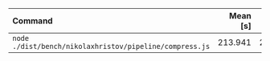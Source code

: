 | Command | Mean [s] | Min [s] | Max [s] | Relative |
|:---|---:|---:|---:|---:|
| `node ./dist/bench/nikolaxhristov/pipeline/compress.js` | 213.941 | 213.941 | 213.941 | 1.00 |
